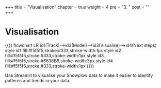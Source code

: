 +++
title = "Visualisation"
chapter = true
weight = 4
pre = "3. "
post = ""
+++

<!-- ### Chapter 4 -->

# Visualisation

{{<mermaid>}}
flowchart LR
id1(Track)-->id2(Model)-->id3(Visualise)-->id4(Next steps)
style id1 fill:#f5f5f5,stroke:#333,stroke-width:1px
style id2 fill:#f5f5f5,stroke:#333,stroke-width:1px
style id3 fill:#f5f5f5,stroke:#6638B8,stroke-width:3px
style id4 fill:#f5f5f5,stroke:#333,stroke-width:1px
{{</mermaid >}}

Use Streamlit to visualise your Snowplow data to make it easier to identify patterns and trends in your data.
